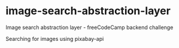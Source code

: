 # image-search-abstraction-layer
Image search abstraction layer - freeCodeCamp backend challenge

Searching for images using pixabay-api
